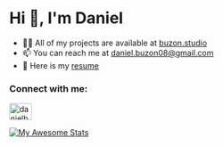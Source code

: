 <h1>Hi 👋, I'm Daniel</h1>

 <div>
  <ul>
  <li>
    👨‍💻 All of my projects are available at <a href="https://www.buzon.studio/">buzon.studio</a>
  </li>
    <li>
      📫 You can reach me at <a href = "mailto: daniel.buzon08@gmail.com">daniel.buzon08@gmail.com</a>
  </li>
    <li>
      📄 Here is my <a href="https://www.danielbuzon.pl/">resume</a>
  </li>
<ul>
  </div>


 <div>
   <h3>Connect with me:</h3>
    <p>
      <a href="https://linkedin.com/in/danielbuzon" target="blank"><img align="center" src="https://raw.githubusercontent.com/rahuldkjain/github-profile-readme-generator/master/src/images/icons/Social/linked-in-alt.svg" alt="danielbuzon" height="30" width="40" /></a>
    </p>
 </div>


  [![My Awesome Stats](https://awesome-github-stats.azurewebsites.net/user-stats/dencs08?cardType=level&theme=cobalt)](https://git.io/awesome-stats-card)


<!---
dencs08/dencs08 is a ✨ special ✨ repository because its `README.md` (this file) appears on your GitHub profile.
You can click the Preview link to take a look at your changes.
--->
